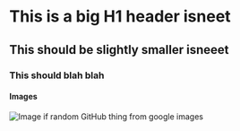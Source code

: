 # This is a big H1 header isneet
## This should be slightly smaller isneeet
### This should blah blah
#### Images

![Image if random GitHub thing from google images](https://github.githubassets.com/images/modules/site/about/octocats.webp)
